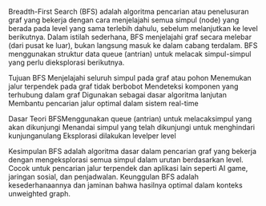 Breadth-First Search (BFS) adalah algoritma pencarian atau
penelusuran graf yang bekerja dengan cara menjelajahi semua
simpul (node) yang berada pada level yang sama terlebih dahulu,
sebelum melanjutkan ke level berikutnya.
Dalam istilah sederhana, BFS menjelajahi graf secara melebar
(dari pusat ke luar), bukan langsung masuk ke dalam cabang
terdalam. BFS menggunakan struktur data queue (antrian) untuk
melacak simpul-simpul yang perlu dieksplorasi berikutnya.

Tujuan BFS
Menjelajahi seluruh simpul pada graf atau pohon
Menemukan jalur terpendek pada graf tidak berbobot
Mendeteksi komponen yang terhubung dalam graf
Digunakan sebagai dasar algoritma lanjutan
Membantu pencarian jalur optimal dalam sistem real-time

Dasar Teori BFSMenggunakan queue
(antrian) untuk melacaksimpul yang akan dikunjungi Menandai simpul yang
telah dikunjungi untuk
menghindari kunjunganulang
Eksplorasi dilakukan levelper level

Kesimpulan
BFS adalah algoritma dasar dalam pencarian graf
yang bekerja dengan mengeksplorasi semua
simpul dalam urutan berdasarkan level.
Cocok untuk pencarian jalur terpendek dan
aplikasi lain seperti AI game, jaringan sosial, dan
penjadwalan.
Keunggulan BFS adalah kesederhanaannya dan
jaminan bahwa hasilnya optimal dalam konteks
unweighted graph.
